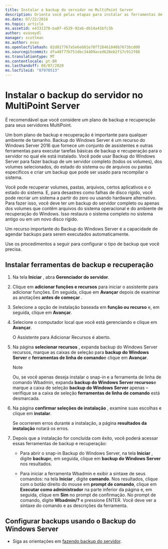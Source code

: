```yaml
---
title: Instalar o backup do servidor no MultiPoint Server
description: Orienta você pelas etapas para instalar as ferramentas de backup e recuperação
ms.date: 07/22/2016
ms.topic: article
ms.assetid: e4331370-ba07-4529-92ab-db14a41bfc3b
author: evaseydl
manager: scottman
ms.author: evas
ms.openlocfilehash: 82d017767a5e6e601e70ff28461848b7673bcd00
ms.sourcegitcommit: dfa48f77b751dbc34409aced628eb2f17c912f08
ms.translationtype: MT
ms.contentlocale: pt-BR
ms.lasthandoff: 08/07/2020
ms.locfileid: "87970513"
---
```

# <a name="install-server-backup-on-your-multipoint-server"></a>Instalar o backup do servidor no MultiPoint Server
É recomendável que você considere um plano de backup e recuperação para seus servidores MultiPoint.

Um bom plano de backup e recuperação é importante para qualquer ambiente de tamanho. Backup do Windows Server é um recurso do Windows Server 2016 que fornece um conjunto de assistentes e outras ferramentas para executar tarefas básicas de backup e recuperação para o servidor no qual ele está instalado. Você pode usar Backup do Windows Server para fazer backup de um servidor completo (todos os volumes), dos volumes selecionados, do estado do sistema ou de arquivos ou pastas específicos e criar um backup que pode ser usado para recompilar o sistema.

Você pode recuperar volumes, pastas, arquivos, certos aplicativos e o estado do sistema. E, para desastres como falhas de disco rígido, você pode recriar um sistema a partir do zero ou usando hardware alternativo. Para fazer isso, você deve ter um backup do servidor completo ou apenas dos volumes que contêm arquivos do sistema operacional e do ambiente de recuperação do Windows. Isso restaura o sistema completo no sistema antigo ou em um novo disco rígido.

Um recurso importante do Backup do Windows Server é a capacidade de agendar backups para serem executados automaticamente.

Use os procedimentos a seguir para configurar o tipo de backup que você precisa.

## <a name="install-backup-and-recovery-tools"></a>Instalar ferramentas de backup e recuperação

1.  Na tela **Iniciar** , abra **Gerenciador do servidor**.

2.  Clique em **adicionar funções e recursos** para iniciar o assistente para adicionar funções. Em seguida, clique em **Avançar** depois de examinar as anotações **antes de começar** .

3.  Selecione a opção de instalação baseada em **função ou recurso** e, em seguida, clique em **Avançar**.

4.  Selecione o computador local que você está gerenciando e clique em **Avançar**.

    O Assistente para Adicionar Recursos é aberto.

5.  Na página **selecionar recursos** , expanda backup do Windows Server recursos, marque as caixas de seleção para **backup do Windows Server** e **ferramentas de linha de comando**e clique em **Avançar**.

    > [!NOTE]
    > Ou, se você apenas deseja instalar o snap-in e a ferramenta de linha de comando Wbadmin, expanda **backup do Windows Server recursos**e marque a caixa de seleção **backup do Windows Server** apenas – verifique se a caixa de seleção **ferramentas de linha de comando** está desmarcada.

6.  Na página **confirmar seleções de instalação** , examine suas escolhas e clique em **instalar**.

    Se ocorrerem erros durante a instalação, a página **resultados da instalação** notará os erros.

7.  Depois que a instalação for concluída com êxito, você poderá acessar essas ferramentas de backup e recuperação:

    -   Para abrir o snap-in Backup do Windows Server, na tela **Iniciar** , digite **backup**e, em seguida, clique em **backup do Windows Server** nos resultados.

    -   Para iniciar a ferramenta Wbadmin e exibir a sintaxe de seus comandos: na tela **Iniciar** , digite **comando**. Nos resultados, clique com o botão direito do mouse em **prompt de comando**, clique em **Executar como administrador** na parte inferior da página e, em seguida, clique em **Sim** no prompt de confirmação. No prompt de comando, digite **Wbadmin/?** e pressione ENTER. Você deve ver a sintaxe do comando e as descrições da ferramenta.

## <a name="configure-backups-using-windows-server-backup"></a>Configurar backups usando o Backup do Windows Server

-   Siga as orientações em [fazendo backup do servidor](/previous-versions/windows/it-pro/windows-server-2008-R2-and-2008/cc753528(v=ws.11)).
